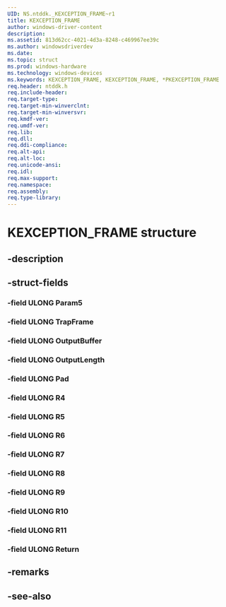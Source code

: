 ```yaml
---
UID: NS.ntddk._KEXCEPTION_FRAME~r1
title: KEXCEPTION_FRAME
author: windows-driver-content
description: 
ms.assetid: 813d62cc-4021-4d3a-8248-c469967ee39c
ms.author: windowsdriverdev
ms.date: 
ms.topic: struct
ms.prod: windows-hardware
ms.technology: windows-devices
ms.keywords: KEXCEPTION_FRAME, KEXCEPTION_FRAME, *PKEXCEPTION_FRAME
req.header: ntddk.h
req.include-header:
req.target-type:
req.target-min-winverclnt:
req.target-min-winversvr:
req.kmdf-ver:
req.umdf-ver:
req.lib:
req.dll:
req.ddi-compliance:
req.alt-api:
req.alt-loc:
req.unicode-ansi:
req.idl:
req.max-support:
req.namespace:
req.assembly:
req.type-library:
---
```


# KEXCEPTION_FRAME structure

## -description



## -struct-fields

### -field ULONG Param5			
 	
### -field ULONG TrapFrame			
 	
### -field ULONG OutputBuffer			
 	
### -field ULONG OutputLength			
 	
### -field ULONG Pad			
 	
### -field ULONG R4			
 	
### -field ULONG R5			
 	
### -field ULONG R6			
 	
### -field ULONG R7			
 	
### -field ULONG R8			
 	
### -field ULONG R9			
 	
### -field ULONG R10			
 	
### -field ULONG R11			
 	
### -field ULONG Return			
 	
## -remarks

## -see-also